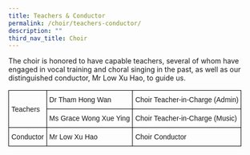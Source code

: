 ```yaml
---
title: Teachers & Conductor
permalink: /choir/teachers-conductor/
description: ""
third_nav_title: Choir
---
```

The choir is honored to have capable teachers, several of whom have engaged in vocal training and choral singing in the past, as well as our distinguished conductor, Mr Low Xu Hao, to guide us.

<style type="text/css">
.tg  {border-collapse:collapse;border-spacing:0;}
.tg td{border-color:black;border-style:solid;border-width:1px;font-family:Arial, sans-serif;font-size:14px;
  overflow:hidden;padding:10px 5px;word-break:normal;}
.tg th{border-color:black;border-style:solid;border-width:1px;font-family:Arial, sans-serif;font-size:14px;
  font-weight:normal;overflow:hidden;padding:10px 5px;word-break:normal;}
.tg .tg-cly1{text-align:left;vertical-align:middle}
</style>
<table class="tg">
<thead>
  <tr>
    <th class="tg-cly1" rowspan="2">Teachers</th>
    <th class="tg-cly1">Dr Tham Hong Wan</th>
    <th class="tg-cly1">Choir Teacher-in-Charge (Admin)</th>
  </tr>
  <tr>
    <th class="tg-cly1">Ms Grace Wong  Xue Ying</th>
    <th class="tg-cly1">Choir Teacher-in-Charge (Music)</th>
  </tr>
</thead>
<tbody>
  <tr>
    <td class="tg-cly1">Conductor</td>
    <td class="tg-cly1">Mr Low Xu Hao</td>
    <td class="tg-cly1">Choir Conductor</td>
  </tr>
</tbody>
</table>